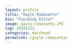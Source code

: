 ```yaml
---
layout: profile
title: "Gayle Romasanta"
bio: "Founding Editor"
image: gayle-romasanta.JPG
tag: 20181111
categories: masthead
permalink: /gayle-romasanta/
---
```

